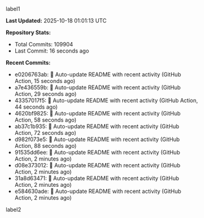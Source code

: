 
label1 
<!-- ACTIVITY_START -->
**Last Updated:** 2025-10-18 01:01:13 UTC

**Repository Stats:**
- Total Commits: 109904
- Last Commit: 16 seconds ago

**Recent Commits:**
- e0206763ab: 🤖 Auto-update README with recent activity (GitHub Action, 15 seconds ago)
- a7e436559b: 🤖 Auto-update README with recent activity (GitHub Action, 29 seconds ago)
- 43357017f5: 🤖 Auto-update README with recent activity (GitHub Action, 44 seconds ago)
- 4620bf9825: 🤖 Auto-update README with recent activity (GitHub Action, 58 seconds ago)
- ab37c1b935: 🤖 Auto-update README with recent activity (GitHub Action, 72 seconds ago)
- d982f073e5: 🤖 Auto-update README with recent activity (GitHub Action, 88 seconds ago)
- 91535dd6ee: 🤖 Auto-update README with recent activity (GitHub Action, 2 minutes ago)
- d08e373012: 🤖 Auto-update README with recent activity (GitHub Action, 2 minutes ago)
- 31a8d63471: 🤖 Auto-update README with recent activity (GitHub Action, 2 minutes ago)
- e584630ade: 🤖 Auto-update README with recent activity (GitHub Action, 2 minutes ago)
<!-- ACTIVITY_END -->

label2

